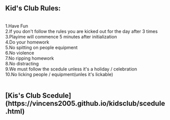 
<h2>Kid's Club Rules:</h2><br>
1.Have Fun<br>
2.If you don't follow the rules you are kicked out for the day after 3 times<br>
3.Playime will commence 5 minutes after initialization<br>
4.Do your homework<br>
5.No spitting on people equipment<br>
6.No violence<br>
7.No ripping homework<br>
8.No distracting<br>
9.We must follow the scedule unless it's a holiday / celebration<br>
10.No licking people / equipment(unles it's lickable)<br><br>
<h2>[Kis's Club Scedule](https://vincens2005.github.io/kidsclub/scedule.html)</h2><br>



